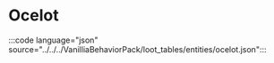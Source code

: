 # Ocelot

:::code language="json" source="../../../VanilliaBehaviorPack/loot_tables/entities/ocelot.json":::